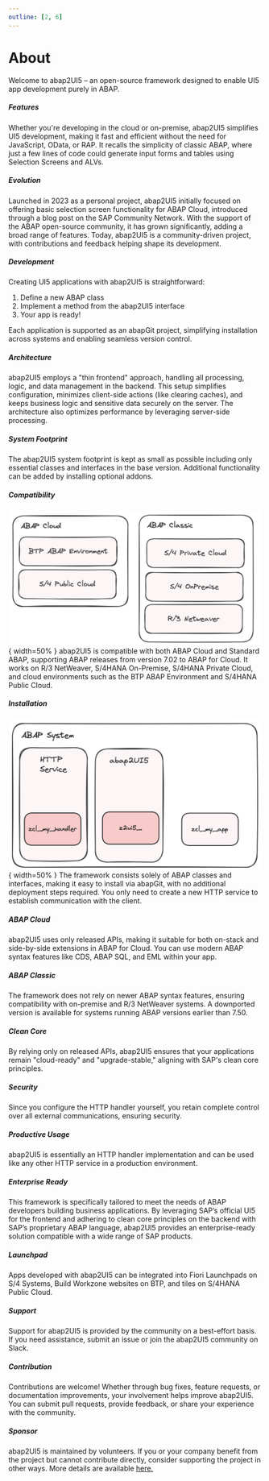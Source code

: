 ```yaml
---
outline: [2, 6]
---
```

# About
Welcome to abap2UI5 – an open-source framework designed to enable UI5 app development purely in ABAP. 

##### Features
Whether you're developing in the cloud or on-premise, abap2UI5 simplifies UI5 development, making it fast and efficient without the need for JavaScript, OData, or RAP. It recalls the simplicity of classic ABAP, where just a few lines of code could generate input forms and tables using Selection Screens and ALVs.

##### Evolution
Launched in 2023 as a personal project, abap2UI5 initially focused on offering basic selection screen functionality for ABAP Cloud, introduced through a blog post on the SAP Community Network. With the support of the ABAP open-source community, it has grown significantly, adding a broad range of features. Today, abap2UI5 is a community-driven project, with contributions and feedback helping shape its development.

##### Development
Creating UI5 applications with abap2UI5 is straightforward:
1. Define a new ABAP class
2. Implement a method from the abap2UI5 interface
3. Your app is ready!

Each application is supported as an abapGit project, simplifying installation across systems and enabling seamless version control.

##### Architecture
abap2UI5 employs a "thin frontend" approach, handling all processing, logic, and data management in the backend. This setup simplifies configuration, minimizes client-side actions (like clearing caches), and keeps business logic and sensitive data securely on the server. The architecture also optimizes performance by leveraging server-side processing.

##### System Footprint
The abap2UI5 system footprint is kept as small as possible including only essential classes and interfaces in the base version. Additional functionality can be added by installing optional addons.

##### Compatibility
![alt text](image-15.png){ width=50% }
abap2UI5 is compatible with both ABAP Cloud and Standard ABAP, supporting ABAP releases from version 7.02 to ABAP for Cloud. It works on R/3 NetWeaver, S/4HANA On-Premise, S/4HANA Private Cloud, and cloud environments such as the BTP ABAP Environment and S/4HANA Public Cloud.

##### Installation
![alt text](image-14.png){ width=50% }
The framework consists solely of ABAP classes and interfaces, making it easy to install via abapGit, with no additional deployment steps required. You only need to create a new HTTP service to establish communication with the client.

##### ABAP Cloud
abap2UI5 uses only released APIs, making it suitable for both on-stack and side-by-side extensions in ABAP for Cloud. You can use modern ABAP syntax features like CDS, ABAP SQL, and EML within your app.

##### ABAP Classic
The framework does not rely on newer ABAP syntax features, ensuring compatibility with on-premise and R/3 NetWeaver systems. A downported version is available for systems running ABAP versions earlier than 7.50.

##### Clean Core
By relying only on released APIs, abap2UI5 ensures that your applications remain "cloud-ready" and "upgrade-stable," aligning with SAP's clean core principles.

##### Security
Since you configure the HTTP handler yourself, you retain complete control over all external communications, ensuring security.

##### Productive Usage
abap2UI5 is essentially an HTTP handler implementation and can be used like any other HTTP service in a production environment.

##### Enterprise Ready
This framework is specifically tailored to meet the needs of ABAP developers building business applications. By leveraging SAP’s official UI5 for the frontend and adhering to clean core principles on the backend with SAP’s proprietary ABAP language, abap2UI5 provides an enterprise-ready solution compatible with a wide range of SAP products. 

##### Launchpad
Apps developed with abap2UI5 can be integrated into Fiori Launchpads on S/4 Systems, Build Workzone websites on BTP, and tiles on S/4HANA Public Cloud.

##### Support
Support for abap2UI5 is provided by the community on a best-effort basis. If you need assistance, submit an issue or join the abap2UI5 community on Slack.

##### Contribution
Contributions are welcome! Whether through bug fixes, feature requests, or documentation improvements, your involvement helps improve abap2UI5. You can submit pull requests, provide feedback, or share your experience with the community.

##### Sponsor
abap2UI5 is maintained by volunteers. If you or your company benefit from the project but cannot contribute directly, consider supporting the project in other ways. More details are available [here.](/resources/sponsor)

